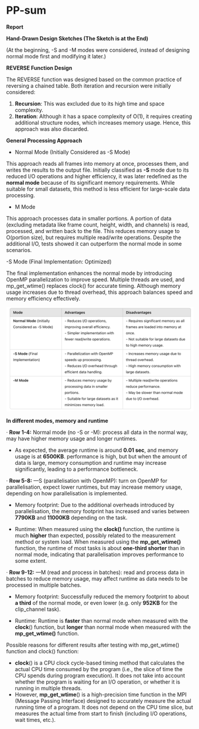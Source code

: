 # PP-sum
**Report**

**Hand-Drawn Design Sketches (The Sketch is at the End)**

(At the beginning, -S and -M modes were considered, instead of designing normal mode first and modifying it later.)

**REVERSE Function Design**

The REVERSE function was designed based on the common practice of reversing a chained table. Both iteration and recursion were initially considered:

1. **Recursion**: This was excluded due to its high time and space complexity.
2. **Iteration**: Although it has a space complexity of O(1), it requires creating additional structure nodes, which increases memory usage. Hence, this approach was also discarded.

**General Processing Approach**

- Normal Mode (Initially Considered as -S Mode)

This approach reads all frames into memory at once, processes them, and writes the results to the output file. Initially classified as **-S** mode due to its reduced I/O operations and higher efficiency, it was later redefined as the **normal mode** because of its significant memory requirements. While suitable for small datasets, this method is less efficient for large-scale data processing.

- M Mode

This approach processes data in smaller portions. A portion of data (excluding metadata like frame count, height, width, and channels) is read, processed, and written back to the file. This reduces memory usage to O(portion size), but requires multiple read/write operations. Despite the additional I/O, tests showed it can outperform the normal mode in some scenarios.

-S Mode (Final Implementation: Optimized)

The final implementation enhances the normal mode by introducing OpenMP parallelization to improve speed. Multiple threads are used, and mp_get_wtime() replaces clock() for accurate timing. Although memory usage increases due to thread overhead, this approach balances speed and memory efficiency effectively.

![image.png](image.png)

**In different modes, memory and runtime**

· **Row** **1-4:** Normal mode (no -S or -M): process all data in the normal way, may have higher memory usage and longer runtimes.

- As expected, the average runtime is around **0.01 sec**, and memory usage is at **6500KB**. performance is high, but but when the amount of data is large, memory consumption and runtime may increase significantly, leading to a performance bottleneck.

· **Row 5-8:** —S (parallelisation with OpenMP): turn on OpenMP for parallelisation, expect lower runtimes, but may increase memory usage, depending on how parallelisation is implemented.

- Memory footprint: Due to the additional overheads introduced by parallelisation, the memory footprint has increased and varies between **7790KB** and **11000KB** depending on the task.

- Runtime: When measured using the **clock()** function, the runtime is much **higher** than expected, possibly related to the measurement method or system load. When measured using the **mp_get_wtime()** function, the runtime of most tasks is about **one-third shorter** than in normal mode, indicating that parallelisation improves performance to some extent.

· **Row 9-12:** —M (read and process in batches): read and process data in batches to reduce memory usage, may affect runtime as data needs to be processed in multiple batches.

- Memory footprint: Successfully reduced the memory footprint to about **a third** of the normal mode, or even lower (e.g. only **952KB** for the clip_channel task).

- Runtime: Runtime is **faster** than normal mode when measured with the **clock**() function, but **longer** than normal mode when measured with the **mp_get_wtime()** function.

Possible reasons for different results after testing with mp_get_wtime() function and clock() function:

- **clock**() is a CPU clock cycle-based timing method that calculates the actual CPU time consumed by the program (i.e., the slice of time the CPU spends during program execution). It does not take into account whether the program is waiting for an I/O operation, or whether it is running in multiple threads.
- However, **mp_get_wtime**() is a high-precision time function in the MPI (Message Passing Interface) designed to accurately measure the actual running time of a program. It does not depend on the CPU time slice, but measures the actual time from start to finish (including I/O operations, wait times, etc.).
